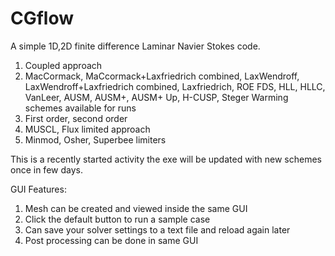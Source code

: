 # CGflow
A simple 1D,2D finite difference Laminar Navier Stokes code.
1. Coupled approach<br/>
2. MacCormack, MaCcormack+Laxfriedrich combined, LaxWendroff, LaxWendroff+Laxfriedrich combined, Laxfriedrich, ROE FDS, HLL, HLLC, VanLeer, AUSM, AUSM+, AUSM+ Up, H-CUSP, Steger Warming schemes available for runs<br/>
3. First order, second order<br/>
4. MUSCL, Flux limited approach<br/>
5. Minmod, Osher, Superbee limiters<br/>

This is a recently started activity the exe will be updated with new schemes once in few days.<br/>

GUI Features:<br/>
1. Mesh can be created and viewed inside the same GUI<br/>
2. Click the default button to run a sample case<br/>
3. Can save your solver settings to a text file and reload again later<br/>
4. Post processing can be done in same GUI
